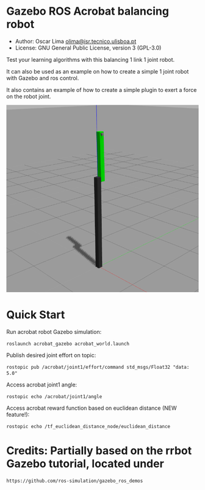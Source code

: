 Gazebo ROS Acrobat balancing robot
===

* Author: Oscar Lima <olima@isr.tecnico.ulisboa.pt>
* License: GNU General Public License, version 3 (GPL-3.0)

Test your learning algorithms with this balancing 1 link 1 joint robot.

It can also be used as an example on how to create a simple 1 joint robot
with Gazebo and ros control.

It also contains an example of how to create a simple plugin to exert a force on the robot joint.

![alt gazebo_acrobat_robot](https://github.com/socrob/acrobat_robot/blob/kinetic/gazebo_acrobat_robot.png "Gazebo acrobat 1 joint robot")

Quick Start
===

Run acrobat robot Gazebo simulation:

    roslaunch acrobat_gazebo acrobat_world.launch

Publish desired joint effort on topic:

    rostopic pub /acrobat/joint1/effort/command std_msgs/Float32 "data: 5.0"

Access acrobat joint1 angle:

    rostopic echo /acrobat/joint1/angle

Access acrobat reward function based on euclidean distance (NEW feature!):

    rostopic echo /tf_euclidean_distance_node/euclidean_distance

Credits: Partially based on the rrbot Gazebo tutorial, located under
===

    https://github.com/ros-simulation/gazebo_ros_demos

